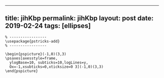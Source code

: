 ---
 title: jihKbp
 permalink: jihKbp
 layout: post
 date: 2019-02-24
 tags: [ellipses]
 ---

```latex% Dans le préambule
% -----------------
\usepackage{pstricks-add}
% -----------------

\begin{pspicture}(-1,0)(3,3)
\psaxes[axesstyle=frame,
  ylogBase=10, subticks=10,logLines=y,
  Ox=-1,xsubticks=0,xticksize=0 3](-1,0)(3,3)
\end{pspicture}
```